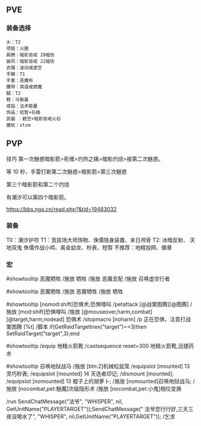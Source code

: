 ## PVE

### 装备选择

```
头：T2
项链：火圈
肩膀：暗影惩戒 29暗伤
披风：暗影惩戒 21暗伤
衣服：波动或虚空
手腕：T1
手套：恶魔布
腰带：耳语或燃魔
腿：T2
鞋：马勒基
戒指：法术能量
饰品：短暂+石楠
武器 ：碧空+暗影惩戒火石
魔杖：stsm
```

## PVP

技巧
第一次魅惑暗影箭>死缠>灼热之痛>暗影灼烧>接第二次魅惑。

等 10 秒，手雷打断第二次魅惑>暗影箭>第三次魅惑

第三个暗影箭和第二个灼烧

有潮汐可以第四个暗影箭。

https://bbs.nga.cn/read.php?&tid=19483032

### 装备

T0：潮汐护符
T1：竞技场大师饰物、侏儒隐身装置、末日颅骨
T2: 冰暗反射、 天地双鬼 侏儒作战小鸡、奥金幼龙、秒表、短暂
不推荐：地精投网、徽章

### 宏

#showtooltip 恶魔牺牲
/施放 牺牲
/施放 恶魔支配
/施放 召唤虚空行者

#showtooltip 恶魔牺牲
/施放 恶魔牺牲
/施放 牺牲

#showtooltip [nomod:shift]恐惧术;恐惧嚎叫
/petattack [@战栗图腾][@图腾]
/施放 [mod:shift]恐惧嚎叫
/施放 [@mouseover,harm,combat][@target,harm,nodead] 恐惧术
/stopmacro [noharm]
/p 正在恐惧，注意打战栗图腾 [%t]
/脚本 if(GetRaidTargetInex("target")~=3)then SetRaidTarget("target",3);end

#showtooltip
/equip 地精火箭靴
/castsequence reset=300 地精火箭靴,迅捷药水

#showtooltip 召唤地狱战马
/施放 [btn:2]机械松鼠笼
/equipslot [mounted] 13 灵巧秒表;
/equipslot [mounted] 14 天选者印记;
/dismount [mounted];
/equipslot [nomounted] 13 棍子上的胡萝卜;
/施放 [nomounted]召唤地狱战马;
/施放 [nocombat,pet:魅魔]次级隐形术
/施放 [nocombat,pet:小鬼]相位变换

/run SendChatMessage("法爷", "WHISPER", nil, GetUnitName("PLAYERTARGET"));SendChatMessage(" 法爷您行行好,三天三夜没喝水了", "WHISPER", nil,GetUnitName("PLAYERTARGET"));
/乞求
